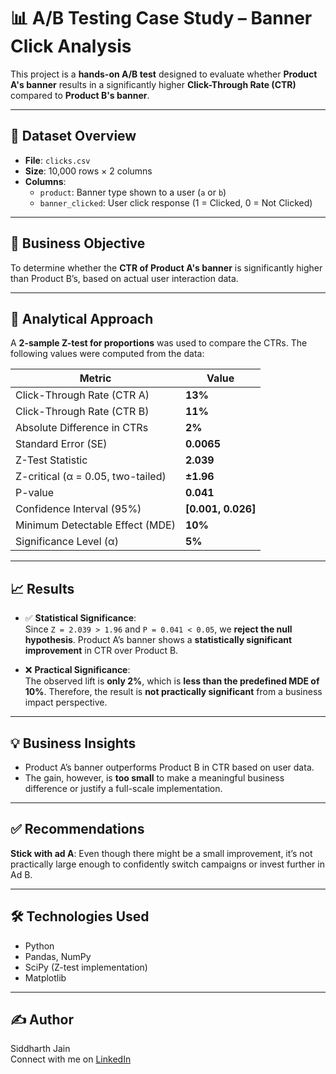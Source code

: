# 📊 A/B Testing Case Study – Banner Click Analysis

This project is a **hands-on A/B test** designed to evaluate whether **Product A's banner** results in a significantly higher **Click-Through Rate (CTR)** compared to **Product B's banner**. 

---

## 📁 Dataset Overview

- **File**: `clicks.csv`
- **Size**: 10,000 rows × 2 columns  
- **Columns**:
  - `product`: Banner type shown to a user (`a` or `b`)
  - `banner_clicked`: User click response (1 = Clicked, 0 = Not Clicked)

---

## 🎯 Business Objective

To determine whether the **CTR of Product A's banner** is significantly higher than Product B’s, based on actual user interaction data.

---

## 🧠 Analytical Approach

A **2-sample Z-test for proportions** was used to compare the CTRs. The following values were computed from the data:

| Metric                             | Value              |
|-----------------------------------|--------------------|
| Click-Through Rate (CTR A)        | **13%**            |
| Click-Through Rate (CTR B)        | **11%**            |
| Absolute Difference in CTRs       | **2%**             |
| Standard Error (SE)               | **0.0065**         |
| Z-Test Statistic                  | **2.039**          |
| Z-critical (α = 0.05, two-tailed) | **±1.96**          |
| P-value                           | **0.041**          |
| Confidence Interval (95%)         | **[0.001, 0.026]** |
| Minimum Detectable Effect (MDE)   | **10%**            |
| Significance Level (α)            | **5%**             |

---

## 📈 Results

- ✅ **Statistical Significance**:  
  Since `Z = 2.039 > 1.96` and `P = 0.041 < 0.05`, we **reject the null hypothesis**. Product A’s banner shows a **statistically significant improvement** in CTR over Product B.

- ❌ **Practical Significance**:  
  The observed lift is **only 2%**, which is **less than the predefined MDE of 10%**. Therefore, the result is **not practically significant** from a business impact perspective.

---

## 💡 Business Insights

- Product A’s banner outperforms Product B in CTR based on user data.
- The gain, however, is **too small** to make a meaningful business difference or justify a full-scale implementation.

---

## ✅ Recommendations

**Stick with ad A**: Even though there might be a small improvement, it’s not practically large enough to confidently switch campaigns or invest further in Ad B.


---

## 🛠️ Technologies Used

- Python
- Pandas, NumPy
- SciPy (Z-test implementation)
- Matplotlib 

---


## ✍️ Author

Siddharth Jain  
Connect with me on [LinkedIn](https://www.linkedin.com/in/siddharth-jain-979a35253/)

